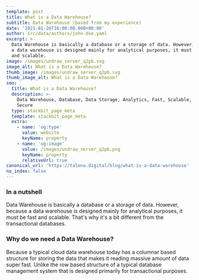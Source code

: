 ```yaml
---
template: post
title: What is a Data Warehouse?
subtitle: Data Warehouse (based from my experience)
date: '2021-01-26T16:00:00.000+00:00'
author: src/data/authors/john-doe.yaml
excerpt: >-
  Data Warehouse is basically a database or a storage of data. However, because
  a data warehouse is designed mainly for analytical purposes, it must be fast
  and scalable.
image: /images/undraw_server_q2pb.svg
image_alt: What is a Data Warehouse?
thumb_image: /images/undraw_server_q2pb.svg
thumb_image_alt: What is a Data Warehouse?
seo:
  title: What is a Data Warehouse?
  description: >-
    Data Warehouse, Database, Data Storage, Analytics, Fast, Scalable, Reliable,
    Secure
  type: stackbit_page_meta
  template: stackbit_page_meta
  extra:
    - name: 'og:type'
      value: website
      keyName: property
    - name: 'og:image'
      value: /images/undraw_server_q2pb.png
      keyName: property
      relativeUrl: true
canonical_url: 'https://taleno.digital/blog/what-is-a-data-warehouse'
no_index: false
---
```

### In a nutshell

Data Warehouse is basically a database or a storage of data. However, because a data warehouse is designed mainly for analytical purposes, it must be fast and scalable. That's why it's a bit different from the transactional databases.

### Why do we need a Data Warehouse?

Because a typical cloud data warehouse today has a columnar based structure for storing the data that makes it reading massive amount of data super fast. Unlike the row based structure of a typical database management system that is designed primarily for transactional purposes.